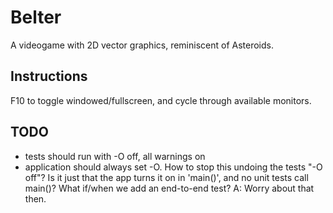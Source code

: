 # Belter

A videogame with 2D vector graphics, reminiscent of Asteroids.

## Instructions

F10 to toggle windowed/fullscreen, and cycle through available monitors.

## TODO

* tests should run with -O off, all warnings on
* application should always set -O. 
  How to stop this undoing the tests "-O off"?
  Is it just that the app turns it on in 'main()',
  and no unit tests call main()?
  What if/when we add an end-to-end test? A: Worry about that then.

